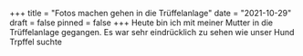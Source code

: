 +++
title = "Fotos machen gehen in die Trüffelanlage"
date = "2021-10-29"
draft = false
pinned = false
+++
Heute bin ich mit meiner Mutter in die Trüffelanlage gegangen. Es war sehr eindrücklich zu sehen wie unser Hund Trpffel suchte
